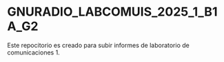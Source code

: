# GNURADIO_LABCOMUIS_2025_1_B1A_G2
Este repocitorio es creado para subir informes de laboratorio de comunicaciones 1. 
